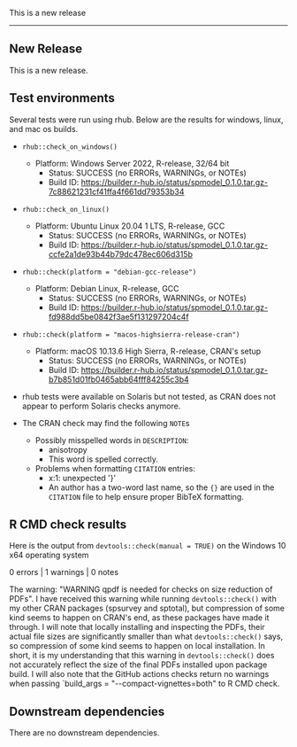 This is a new release

-------

## New Release

This is a new release.

## Test environments

Several tests were run using rhub. Below are the results for windows, linux, and mac os builds.

* `rhub::check_on_windows()`
    * Platform: Windows Server 2022, R-release, 32/64 bit
        * Status: SUCCESS (no ERRORs, WARNINGs, or NOTEs)
        * Build ID: https://builder.r-hub.io/status/spmodel_0.1.0.tar.gz-7c88621231cf41ffa4f661dd79353b34
        
* `rhub::check_on_linux()`
    * Platform: Ubuntu Linux 20.04 1 LTS, R-release, GCC
        * Status: SUCCESS (no ERRORs, WARNINGs, or NOTEs)
        * Build ID: https://builder.r-hub.io/status/spmodel_0.1.0.tar.gz-ccfe2a1de93b44b79dc478ec606d315b
        
* `rhub::check(platform = "debian-gcc-release")`
    * Platform: Debian Linux, R-release, GCC
        * Status: SUCCESS (no ERRORs, WARNINGs, or NOTEs)
        * Build ID: https://builder.r-hub.io/status/spmodel_0.1.0.tar.gz-fd988dd5be0842f3ae5f131297204c4f

* `rhub::check(platform = "macos-highsierra-release-cran")`
    * Platform: macOS 10.13.6 High Sierra, R-release, CRAN's setup
        * Status: SUCCESS (no ERRORs, WARNINGs, or NOTEs)
        * Build ID: https://builder.r-hub.io/status/spmodel_0.1.0.tar.gz-b7b851d01fb0465abb64fff84255c3b4
        
* rhub tests were available on Solaris but not tested, as CRAN does not appear to
  perform Solaris checks anymore.
  
* The CRAN check may find the following `NOTE`s
    * Possibly misspelled words in `DESCRIPTION`:
        * anisotropy
        * This word is spelled correctly.
    * Problems when formatting `CITATION` entries:
        * x:1: unexpected '}'
        * An author has a two-word last name, so the `{}` are used in the `CITATION` file to help ensure proper BibTeX formatting.
        
## R CMD check results

Here is the output from `devtools::check(manual = TRUE)` on
the Windows 10 x64 operating system

0 errors | 1 warnings | 0 notes

The warning: "WARNING qpdf is needed for checks on size reduction of PDFs". 
I have received this warning while running `devtools::check()`
with my other CRAN packages (spsurvey and sptotal), but compression of some kind seems to happen on
CRAN's end, as these packages have made it through. I will note that locally 
installing and inspecting the PDFs, their actual file sizes are significantly
smaller than what `devtools::check()` says, so compression of some kind
seems to happen on local installation. 
In short, it is my understanding that this warning in `devtools::check()`
does not accurately reflect the size of the final PDFs installed upon package build.
I will also note that the GitHub actions checks return no warnings when passing
`build_args = "--compact-vignettes=both" to R CMD check.

## Downstream dependencies

There are no downstream dependencies.
